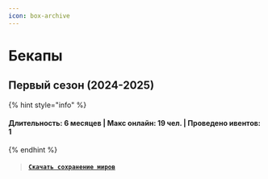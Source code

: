 ```yaml
---
icon: box-archive
---
```


# Бекапы

## Первый сезон (2024-2025)

{% hint style="info" %}
#### Длительность: 6 месяцев | Макс онлайн: 19 чел. |  Проведено ивентов: 1
{% endhint %}

> #### [`Скачать сохранение миров`](https://drive.google.com/file/d/14drAjS-u4ne6bOcISaZRWtQ4a2mJO-cl/view?usp=sharing)&#x20;

